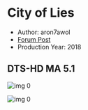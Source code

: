 # City of Lies

* Author: aron7awol
* [Forum Post](https://www.avsforum.com/threads/bass-eq-for-filtered-movies.2995212/post-58207242)
* Production Year: 2018

## DTS-HD MA 5.1

![img 0](https://i.imgur.com/7zO7ZV2.jpg)

![img 0](https://i.imgur.com/JPcvdb3.png)

